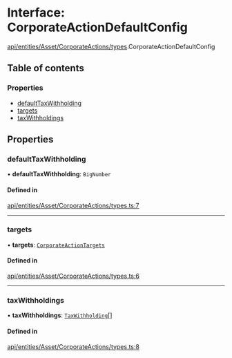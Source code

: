 # Interface: CorporateActionDefaultConfig

[api/entities/Asset/CorporateActions/types](../wiki/api.entities.Asset.CorporateActions.types).CorporateActionDefaultConfig

## Table of contents

### Properties

- [defaultTaxWithholding](../wiki/api.entities.Asset.CorporateActions.types.CorporateActionDefaultConfig#defaulttaxwithholding)
- [targets](../wiki/api.entities.Asset.CorporateActions.types.CorporateActionDefaultConfig#targets)
- [taxWithholdings](../wiki/api.entities.Asset.CorporateActions.types.CorporateActionDefaultConfig#taxwithholdings)

## Properties

### defaultTaxWithholding

• **defaultTaxWithholding**: `BigNumber`

#### Defined in

[api/entities/Asset/CorporateActions/types.ts:7](https://github.com/PolymeshAssociation/polymesh-sdk/blob/339b7503/src/api/entities/Asset/CorporateActions/types.ts#L7)

___

### targets

• **targets**: [`CorporateActionTargets`](../wiki/api.entities.CorporateActionBase.types.CorporateActionTargets)

#### Defined in

[api/entities/Asset/CorporateActions/types.ts:6](https://github.com/PolymeshAssociation/polymesh-sdk/blob/339b7503/src/api/entities/Asset/CorporateActions/types.ts#L6)

___

### taxWithholdings

• **taxWithholdings**: [`TaxWithholding`](../wiki/api.entities.CorporateActionBase.types.TaxWithholding)[]

#### Defined in

[api/entities/Asset/CorporateActions/types.ts:8](https://github.com/PolymeshAssociation/polymesh-sdk/blob/339b7503/src/api/entities/Asset/CorporateActions/types.ts#L8)
